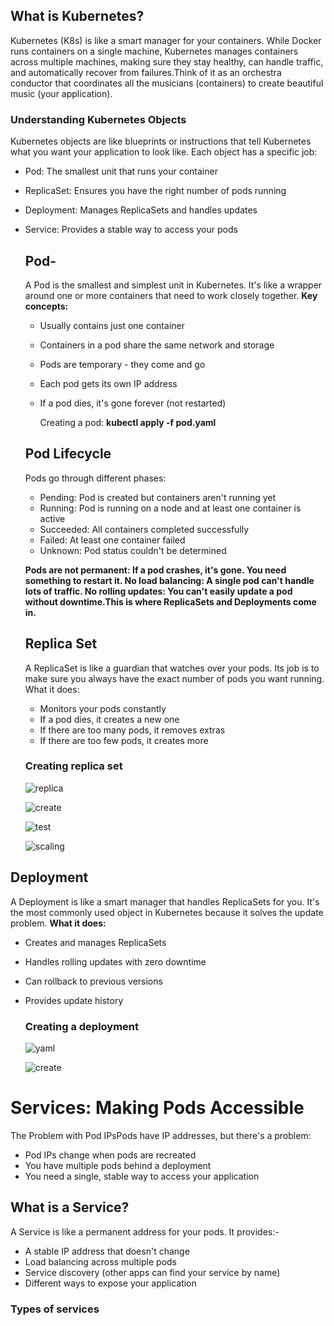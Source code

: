 ## What is Kubernetes?
Kubernetes (K8s) is like a smart manager for your containers. While Docker runs containers on a single machine, Kubernetes manages containers across multiple machines, making sure they stay healthy, can handle traffic, and automatically recover from failures.Think of it as an orchestra conductor that coordinates all the musicians (containers) to create beautiful music (your application).
### Understanding Kubernetes Objects
Kubernetes objects are like blueprints or instructions that tell Kubernetes what you want your application to look like. 
Each object has a specific job:
- Pod: The smallest unit that runs your container
- ReplicaSet: Ensures you have the right number of pods running
- Deployment: Manages ReplicaSets and handles updates
- Service: Provides a stable way to access your pods
  ## Pod-
  A Pod is the smallest and simplest unit in Kubernetes. It's like a wrapper around one or more containers that need to work closely together.
  **Key concepts:**
  - Usually contains just one container
  - Containers in a pod share the same network and storage
  - Pods are temporary - they come and go
  - Each pod gets its own IP address
  - If a pod dies, it's gone forever (not restarted)

    Creating a pod:
    **kubectl apply -f pod.yaml**

  ## Pod Lifecycle
  Pods go through different phases:
  - Pending: Pod is created but containers aren't running yet
  - Running: Pod is running on a node and at least one container is active
  - Succeeded: All containers completed successfully
  - Failed: At least one container failed
  - Unknown: Pod status couldn't be determined

  **Pods are not permanent: If a pod crashes, it's gone. You need something to restart it. No load balancing: A single pod can't handle lots of traffic. No rolling updates: You can't easily update a pod without downtime.This is where ReplicaSets and Deployments come in.**
  ## Replica Set
    A ReplicaSet is like a guardian that watches over your pods. Its job is to make sure you always have the exact number of pods you want running.
  What it does:
  - Monitors your pods constantly
  - If a pod dies, it creates a new one
  - If there are too many pods, it removes extras
  - If there are too few pods, it creates more
   ### Creating replica set
   ![replica](image/replica.png)
  
   ![create](image/pic.png)
  
   ![test](image/testreplica.png)
  
   ![scaling](image/scalingreplica.png)
## Deployment
A Deployment is like a smart manager that handles ReplicaSets for you. It's the most commonly used object in Kubernetes because it solves the update problem.
**What it does:**
- Creates and manages ReplicaSets
- Handles rolling updates with zero downtime
- Can rollback to previous versions
- Provides update history
  ### Creating a deployment
  ![yaml](image/deployment_yaml.png)
  
  ![create](image/createdeployment.png)

# Services: Making Pods Accessible
The Problem with Pod IPsPods have IP addresses, but there's a problem:
- Pod IPs change when pods are recreated
- You have multiple pods behind a deployment
- You need a single, stable way to access your application
## What is a Service?
A Service is like a permanent address for your pods. It provides:- 
- A stable IP address that doesn't change
- Load balancing across multiple pods
- Service discovery (other apps can find your service by name)
- Different ways to expose your application
### Types of services

